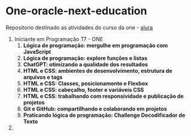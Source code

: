 # One-oracle-next-education

Repositorio destinado as atividades do curso da one - [alura](https://cursos.alura.com.br/user/renatomoura-ms) 

1. Iniciante em Programação T7 - ONE
   1. **Lógica de programação: mergulhe em programação com JavaScript**
   2. **Lógica de programação: explore funções e listas**
   3. **ChatGPT: otimizando a qualidade dos resultados**
   4. **HTML e CSS: ambientes de desenvolvimento, estrutura de arquivos e tags**
   5. **HTML e CSS: Classes, posicionamento e Flexbox**
   6. **HTML e CSS: cabeçalho, footer e variáveis CSS**
   7. **HTML e CSS: trabalhando com responsividade e publicação de projetos**
   8. **Git e GitHub: compartilhando e colaborando em projetos**
   9. **Praticando lógica de programação: Challenge Decodificador de Texto**
2.
